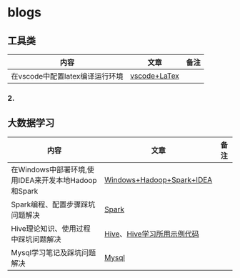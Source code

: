 # blogs
## 工具类
内容|文章|备注
--|--|--
在vscode中配置latex编译运行环境|[vscode+LaTex](./tools/vscode配置latex编译环境.md)|

### 2.

## 大数据学习
内容|文章|备注
--|--|--
在Windows中部署环境,使用IDEA来开发本地Hadoop和Spark|[Windows+Hadoop+Spark+IDEA](bigdata/在windows部署hadoopSpark和IDEA.md)|
Spark编程、配置步骤踩坑问题解决|[Spark](bigdata/Spark编程学习及配置过程中的踩坑.md)|
Hive理论知识、使用过程中踩坑问题解决|[Hive](bigdata/hive踩坑.md)、[Hive学习所用示例代码](bigdata/hive语句使用脚本.md)|
Mysql学习笔记及踩坑问题解决|[Mysql](bigdata/mysql学习笔记.md)|